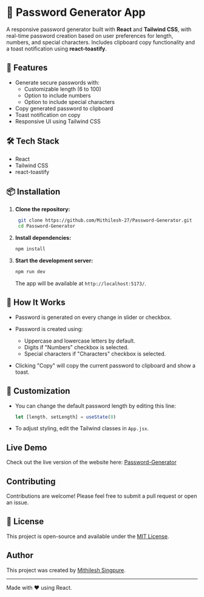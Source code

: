 # 🔐 Password Generator App

A responsive password generator built with **React** and **Tailwind CSS**, with real-time password creation based on user preferences for length, numbers, and special characters. Includes clipboard copy functionality and a toast notification using **react-toastify**.

## 🚀 Features

- Generate secure passwords with:
  - Customizable length (6 to 100)
  - Option to include numbers
  - Option to include special characters
- Copy generated password to clipboard
- Toast notification on copy
- Responsive UI using Tailwind CSS

## 🛠️ Tech Stack

- React
- Tailwind CSS
- react-toastify

## 📦 Installation

1. **Clone the repository:**

   ```bash
    git clone https://github.com/Mithilesh-27/Password-Generator.git
    cd Password-Generator
    ````

2. **Install dependencies:**

   ```bash
   npm install
   ```

3. **Start the development server:**

   ```bash
   npm run dev
   ```

   The app will be available at `http://localhost:5173/`.

## 🧪 How It Works

* Password is generated on every change in slider or checkbox.
* Password is created using:

  * Uppercase and lowercase letters by default.
  * Digits if "Numbers" checkbox is selected.
  * Special characters if "Characters" checkbox is selected.
* Clicking "Copy" will copy the current password to clipboard and show a toast.

## 🔧 Customization

* You can change the default password length by editing this line:

  ```js
  let [length, setLength] = useState(8)
  ```

* To adjust styling, edit the Tailwind classes in `App.jsx`.

## Live Demo

Check out the live version of the website here: [Password-Generator](https://password-generator-smoky-rho-17.vercel.app/)

## Contributing

Contributions are welcome! Please feel free to submit a pull request or open an issue.

## 📝 License

This project is open-source and available under the [MIT License](LICENSE).

## Author

This project was created by [Mithilesh Singpure](https://github.com/Mithilesh-27).

---

Made with ❤️ using React.
